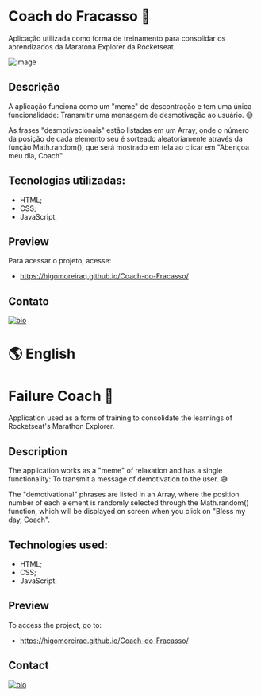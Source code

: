 # Coach do Fracasso 🤭

Aplicação utilizada como forma de treinamento para consolidar os aprendizados da Maratona Explorer da Rocketseat.

![image](https://user-images.githubusercontent.com/107502907/191523660-bb915070-9bba-479a-a97e-3d569d4ed4c2.png)

## Descrição

A aplicação funciona como um "meme" de descontração e tem uma única funcionalidade: Transmitir uma mensagem de desmotivação ao usuário. 😅

As frases "desmotivacionais" estão listadas em um Array, onde o número da posição de cada elemento seu é sorteado aleatoriamente através da função Math.random(),
que será mostrado em tela ao clicar em "Abençoa meu dia, Coach".

## Tecnologias utilizadas:

- HTML;
- CSS;
- JavaScript.

## Preview

Para acessar o projeto, acesse:

- https://higomoreiraq.github.io/Coach-do-Fracasso/

## Contato

[![bio](https://img.shields.io/badge/bio_higomoreiraq-9572FC?style=for-the-badge&logo=ko-fi&logoColor=white)](https://higomoreiraq.github.io/Bio-Higo-Moreira/)

#
# 🌎 English

# Failure Coach 🤭

Application used as a form of training to consolidate the learnings of Rocketseat's Marathon Explorer.

## Description

The application works as a "meme" of relaxation and has a single functionality: To transmit a message of demotivation to the user. 😅

The "demotivational" phrases are listed in an Array, where the position number of each element is randomly selected through the Math.random() function,
which will be displayed on screen when you click on "Bless my day, Coach".

## Technologies used:

- HTML;
- CSS;
- JavaScript.

## Preview

To access the project, go to:

- https://higomoreiraq.github.io/Coach-do-Fracasso/

## Contact

[![bio](https://img.shields.io/badge/bio_higomoreiraq-9572FC?style=for-the-badge&logo=ko-fi&logoColor=white)](https://higomoreiraq.github.io/Bio-Higo-Moreira/)
